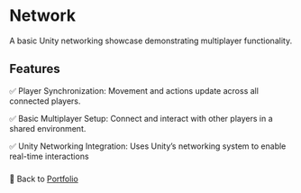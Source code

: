 # Network
A basic Unity networking showcase demonstrating multiplayer functionality.

## Features  
✅ Player Synchronization: Movement and actions update across all connected players.

✅ Basic Multiplayer Setup: Connect and interact with other players in a shared environment.

✅ Unity Networking Integration: Uses Unity’s networking system to enable real-time interactions

###
🔗 Back to [Portfolio](https://github.com/NasimSakalla/GameDevPortfolio)
